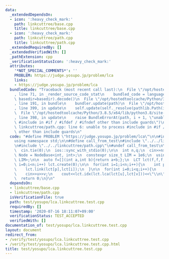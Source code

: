 ```yaml
---
data:
  _extendedDependsOn:
  - icon: ':heavy_check_mark:'
    path: linkcuttree/base.cpp
    title: linkcuttree/base.cpp
  - icon: ':heavy_check_mark:'
    path: linkcuttree/path.cpp
    title: linkcuttree/path.cpp
  _extendedRequiredBy: []
  _extendedVerifiedWith: []
  _pathExtension: cpp
  _verificationStatusIcon: ':heavy_check_mark:'
  attributes:
    '*NOT_SPECIAL_COMMENTS*': ''
    PROBLEM: https://judge.yosupo.jp/problem/lca
    links:
    - https://judge.yosupo.jp/problem/lca
  bundledCode: "Traceback (most recent call last):\n  File \"/opt/hostedtoolcache/Python/3.8.5/x64/lib/python3.8/site-packages/onlinejudge_verify/documentation/build.py\"\
    , line 71, in _render_source_code_stat\n    bundled_code = language.bundle(stat.path,\
    \ basedir=basedir).decode()\n  File \"/opt/hostedtoolcache/Python/3.8.5/x64/lib/python3.8/site-packages/onlinejudge_verify/languages/cplusplus.py\"\
    , line 191, in bundle\n    bundler.update(path)\n  File \"/opt/hostedtoolcache/Python/3.8.5/x64/lib/python3.8/site-packages/onlinejudge_verify/languages/cplusplus_bundle.py\"\
    , line 399, in update\n    self.update(self._resolve(pathlib.Path(included), included_from=path))\n\
    \  File \"/opt/hostedtoolcache/Python/3.8.5/x64/lib/python3.8/site-packages/onlinejudge_verify/languages/cplusplus_bundle.py\"\
    , line 398, in update\n    raise BundleErrorAt(path, i + 1, \"unable to process\
    \ #include in #if / #ifdef / #ifndef other than include guards\")\nonlinejudge_verify.languages.cplusplus_bundle.BundleErrorAt:\
    \ linkcuttree/path.cpp: line 6: unable to process #include in #if / #ifdef / #ifndef\
    \ other than include guards\n"
  code: "#define PROBLEM \"https://judge.yosupo.jp/problem/lca\"\n\n#include<bits/stdc++.h>\n\
    using namespace std;\n\n#define call_from_test\n#include \"../../linkcuttree/base.cpp\"\
    \n#include \"../../linkcuttree/path.cpp\"\n#undef call_from_test\n\nsigned main(){\n\
    \  cin.tie(0);\n  ios::sync_with_stdio(0);\n\n  int n,q;\n  cin>>n>>q;\n\n  using\
    \ Node = NodeBase<int, int>;\n  constexpr size_t LIM = 1e6;\n  using LCT = Path<Node,\
    \ LIM>;\n\n  auto f=[](int a,int b){return a+b;};\n  LCT lct(f,f,f,0);\n  for(int\
    \ i=0;i<n;i++) lct.create(0);\n\n  for(int i=1;i<n;i++){\n    int p;\n    cin>>p;\n\
    \    lct.link(lct[p],lct[i]);\n  }\n\n  for(int i=0;i<q;i++){\n    int u,v;\n\
    \    cin>>u>>v;\n    cout<<lct.idx(lct.lca(lct[u],lct[v]))<<\"\\n\";\n  }\n  cout<<flush;\n\
    \  return 0;\n}\n"
  dependsOn:
  - linkcuttree/base.cpp
  - linkcuttree/path.cpp
  isVerificationFile: true
  path: test/yosupo/lca.linkcuttree.test.cpp
  requiredBy: []
  timestamp: '2020-07-16 18:11:07+09:00'
  verificationStatus: TEST_ACCEPTED
  verifiedWith: []
documentation_of: test/yosupo/lca.linkcuttree.test.cpp
layout: document
redirect_from:
- /verify/test/yosupo/lca.linkcuttree.test.cpp
- /verify/test/yosupo/lca.linkcuttree.test.cpp.html
title: test/yosupo/lca.linkcuttree.test.cpp
---
```

